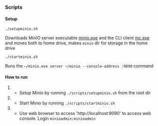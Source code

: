 ### Scripts

#### Setup 
`./setupminio.sh`

Downloads MinIO server executable [minio.exe](https://dl.min.io/server/minio/release/windows-amd64/minio.exe) and the CLI client [mc.exe](https://dl.min.io/client/mc/release/windows-amd64/mc.exe) and moves both to home drive, makes `minio` dir for storage in the home drive 


`./startminio.sh`

Runs the `~/minio.exe server ~/minio --console-address :9090` command

#### How to run

 1. - Setup Minio by running `./scripts/setupminio.sh` from the root dir

 2. - Start Minio by running `./scripts/startminio.sh`

 3. - Use web browser to access 'http://localhost:9090' to access web console.
 Login `minioadmin:minioadmin`